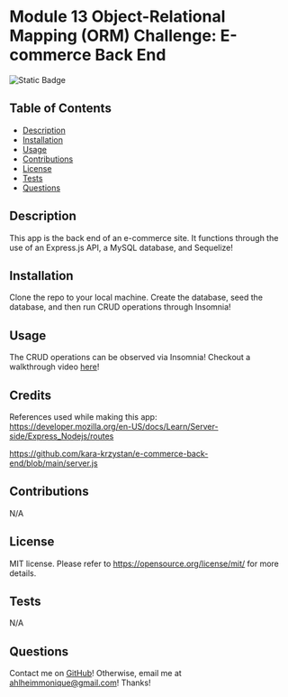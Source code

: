# Module 13 Object-Relational Mapping (ORM) Challenge: E-commerce Back End
![Static Badge](https://img.shields.io/badge/license-MIT-pink)

## Table of Contents
- [Description](#Description)
- [Installation](#Installation)
- [Usage](#Usage)
- [Contributions](#Contributions)
- [License](#License)
- [Tests](#Tests)
- [Questions](#Questions)

## Description
This app is the back end of an e-commerce site. It functions through the use of an Express.js API, a MySQL database, and Sequelize!

## Installation
Clone the repo to your local machine. Create the database, seed the database, and then run CRUD operations through Insomnia!

## Usage
The CRUD operations can be observed via Insomnia! Checkout a walkthrough video [here](https://drive.google.com/file/d/1FBvgjFrqQ5bKuoduP9jieH6th7jLgAoP/view)!

## Credits
References used while making this app:
<br>
https://developer.mozilla.org/en-US/docs/Learn/Server-side/Express_Nodejs/routes

https://github.com/kara-krzystan/e-commerce-back-end/blob/main/server.js

## Contributions
N/A

## License
MIT license.
Please refer to https://opensource.org/license/mit/ for more details.

## Tests
N/A

## Questions
Contact me on [GitHub](https://github.com/mahlheim)!
Otherwise, email me at ahlheimmonique@gmail.com! Thanks!


